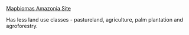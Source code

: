 

[Mapbiomas Amazonia Site](https://amazonia.mapbiomas.org/pt-BR?cama_set_language=pt-BR)

Has less land use classes - pastureland, agriculture, palm plantation and agroforestry.